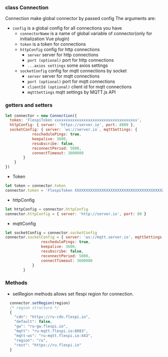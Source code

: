 ### class Connection
Connection make global connector by passed config
The arguments are:
* `config` is a global config for all connections you have
    * `connectorName` is a name of global variable of connector(only for initialization Vue plugin)
    * `token` is a token for connections
    * `httpConfig` config for http connections
        * `server` server for http connections
        * `port (optional)` port for http connections
        * `...axios settings` some axios settings
    * `socketConfig` config for mqtt connections by socket
        * `server` server for mqtt connections
        * `port (optional)` port for mqtt connections
        * `clientId (optional)` client id for mqtt connections
        * `mqttSettings` mqtt settings by MQTT.js API


### getters and setters

```js
let connector = new Connection({
  token: 'FlespiToken xxxxxxxxxxxxxxxxxxxxxxxxxxxxxxxxxxxxx',
  httpConfig: { server: 'https://server.io', port: 8080 },
  socketConfig: { server: `ws://server.io`, mqttSettings: {
            reschedulePings: true,
            keepalive: 3600,
            resubscribe: false,
            reconnectPeriod: 5000,
            connectTimeout: 3600000
        }
    }
})
```

* Token

```js
let token = connector.token
connector.token = 'FlespiToken XXXXXXXXXXXXXXXXXXXXXXXXXXXXXXXXXXXXXXXXXXXXXX'
```

* httpConfig

```js
let httpConfig = connector.httpConfig
connector.httpConfig = { server: 'http://server.io', port: 80 }
```

* mqttConfig

```js
let socketConfig = connector.socketConfig
connector.socketConfig = { server: 'ws://mqtt.server.io', mqttSettings: {
                reschedulePings: true,
                keepalive: 3600,
                resubscribe: false,
                reconnectPeriod: 5000,
                connectTimeout: 3600000
            }
        }
```

### Methods

* setRegion methods allows set flespi region for connection.
```js
  connector.setRegion(region)
  /* region structure */
  {
    "cdn": "https://ru-cdn.flespi.io",
    "default": false,
    "gw": "ru-gw.flespi.io",
    "mqtt": "ru-mqtt.flespi.io:8883",
    "mqtt-ws": "ru-mqtt.flespi.io:443",
    "region": "ru",
    "rest": "https://ru.flespi.io"
  }
```

